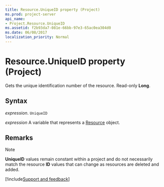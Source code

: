 ```yaml
---
title: Resource.UniqueID property (Project)
ms.prod: project-server
api_name:
- Project.Resource.UniqueID
ms.assetid: f2b93da7-081e-66bb-97e3-65ac0ea304d0
ms.date: 06/08/2017
localization_priority: Normal
---
```



# Resource.UniqueID property (Project)

Gets the unique identification number of the resource. Read-only  **Long**.


## Syntax

_expression_. `UniqueID`

_expression_ A variable that represents a [Resource](./Project.Resource.md) object.


## Remarks




> [!NOTE] 
>  **UniqueID** values remain constant within a project and do not necessarily match the resource **ID** values that can change as resources are deleted and added.

[!include[Support and feedback](~/includes/feedback-boilerplate.md)]